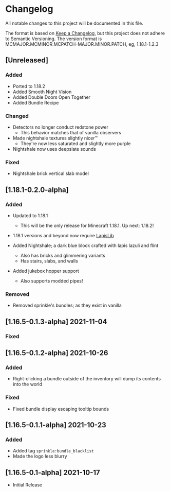# Changelog
All notable changes to this project will be documented in this file.

The format is based on [Keep a Changelog](https://keepachangelog.com/en/1.0.0/),
but this project does not adhere to Semantic Versioning.
The version format is MCMAJOR.MCMINOR.MCPATCH-MAJOR.MINOR.PATCH, eg, 1.18.1-1.2.3

## [Unreleased]
### Added
- Ported to 1.18.2
- Added Smooth Night Vision
- Added Double Doors Open Together
- Added Bundle Recipe

### Changed
- Detectors no longer conduct redstone power
  - This behavior matches that of vanilla observers
- Made nightshale textures slightly nicer™
  - They're now less saturated and slightly more purple
- Nightshale now uses deepslate sounds

### Fixed
- Nightshale brick vertical slab model

## [1.18.1-0.2.0-alpha]
### Added
- Updated to 1.18.1
  - This will be the only release for Minecraft 1.18.1. Up next: 1.18.2!
- 1.18.1 versions and beyond now require [LapisLib](https://modrinth.com/mod/lapislib)
- Added Nightshale; a dark blue block crafted with lapis lazuli and flint

  - Also has bricks and glimmering variants
  - Has stairs, slabs, and walls

- Added jukebox hopper support
  
  - Also supports modded pipes!
  
### Removed
- Removed sprinkle's bundles; as they exist in vanilla

## [1.16.5-0.1.3-alpha] 2021-11-04
### Fixed

## [1.16.5-0.1.2-alpha] 2021-10-26
### Added
- Right-clicking a bundle outside of the inventory will dump its contents into the world

### Fixed
- Fixed bundle display escaping tooltip bounds

## [1.16.5-0.1.1-alpha] 2021-10-23
### Added
- Added tag `sprinkle:bundle_blacklist`
- Made the logo less blurry

## [1.16.5-0.1-alpha] 2021-10-17
- Initial Release